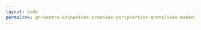 ```yaml
---
layout: body
permalink: gr/kentro-koinonikes-pronoias-periphereias-anatolikes-makedonias-kai-thrakes/
---
```


